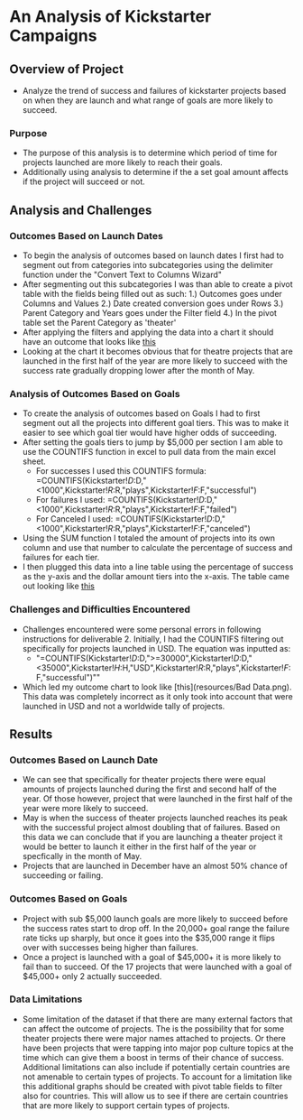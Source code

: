 # An Analysis of Kickstarter Campaigns

## Overview of Project
  - Analyze the trend of success and failures of kickstarter projects based on when they are launch and what range of goals are more likely to succeed.

### Purpose
  - The purpose of this analysis is to determine which period of time for projects launched are more likely to reach their goals.
  - Additionally using analysis to determine if the a set goal amount affects if the project will succeed or not.

## Analysis and Challenges

### Outcomes Based on Launch Dates
  - To begin the analysis of outcomes based on launch dates I first had to segment out from categories into subcategories using the delimiter function under the "Convert Text to Columns Wizard"
  - After segmenting out this subcategories I was than able to create a pivot table with the fields being filled out as such:
    1.) Outcomes goes under Columns and Values
    2.) Date created conversion goes under Rows
    3.) Parent Category and Years goes under the Filter field
    4.) In the pivot table set the Parent Category as 'theater'
  - After applying the filters and applying the data into a chart it should have an outcome that looks like [this](resources/Theater_Outcomes_vs_Launch.png)
  - Looking at the chart it becomes obvious that for theatre projects that are launched in the first half of the year are more likely to succeed with the success rate gradually dropping lower after the month of May.

### Analysis of Outcomes Based on Goals
  - To create the analysis of outcomes based on Goals I had to first segment out all the projects into different goal tiers. This was to make it easier to see which goal tier would have higher odds of succeeding.
  - After setting the goals tiers to jump by $5,000 per section I am able to use the COUNTIFS function in excel to pull data from the main excel sheet.
    - For successes I used this COUNTIFS formula: =COUNTIFS(Kickstarter!$D:$D,"<1000",Kickstarter!$R:$R,"plays",Kickstarter!$F:$F,"successful")
    - For failures I used: =COUNTIFS(Kickstarter!$D:$D,"<1000",Kickstarter!$R:$R,"plays",Kickstarter!$F:$F,"failed")
    - For Canceled I used: =COUNTIFS(Kickstarter!$D:$D,"<1000",Kickstarter!$R:$R,"plays",Kickstarter!$F:$F,"canceled")
  - Using the SUM function I totaled the amount of projects into its own column and use that number to calculate the percentage of success and failures for each tier.
  - I then plugged this data into a line table using the percentage of success as the y-axis and the dollar amount tiers into the x-axis. The table came out looking like [this](resources/Outcomes_vs_Goals.png)
### Challenges and Difficulties Encountered
 - Challenges encountered were some personal errors in following instructions for deliverable 2. Initially, I had the COUNTIFS filtering out specifically for projects launched in USD. The equation was inputted as:
    - "=COUNTIFS(Kickstarter!$D:$D,">=30000",Kickstarter!$D:$D,"<35000",Kickstarter!$H:$H,"USD",Kickstarter!$R:$R,"plays",Kickstarter!$F:$F,"successful")""
  - Which led my outcome chart to look like [this](resources/Bad Data.png). This data was completely incorrect as it only took into account that were launched in USD and not a worldwide tally of projects.
## Results

### Outcomes Based on Launch Date
  - We can see that specifically for theater projects there were equal amounts of projects launched during the first and second half of the year. Of those however, project that were launched in the first half of the year were more likely to succeed.
  - May is when the success of theater projects launched reaches its peak with the successful project almost doubling that of failures. Based on this data we can conclude that if you are launching a theater project it would be better to launch it either in the first half of the year or specfically in the month of May.
  - Projects that are launched in December have an almost 50% chance of succeeding or failing.

### Outcomes Based on Goals
- Project with sub $5,000 launch goals are more likely to succeed before the success rates start to drop off. In the 20,000+ goal range the failure rate ticks up sharply, but once it goes into the $35,000 range it flips over with successes being higher than failures.
- Once a project is launched with a goal of $45,000+ it is more likely to fail than to succeed. Of the 17 projects that were launched with a goal of $45,000+ only 2 actually succeeded.

### Data Limitations
  - Some limitation of the dataset if that there are many external factors that can affect the outcome of projects. The is the possibility that for some theater projects there were major names attached to projects. Or there have been projects that were tapping into major pop culture topics at the time which can give them a boost in terms of their chance of success. Additional limitations can also include if potentially certain countries are not amenable to certain types of projects. To account for a limitation like this additional graphs should be created with pivot table fields to filter also for countries. This will allow us to see if there are certain countries that are more likely to support certain types of projects.
